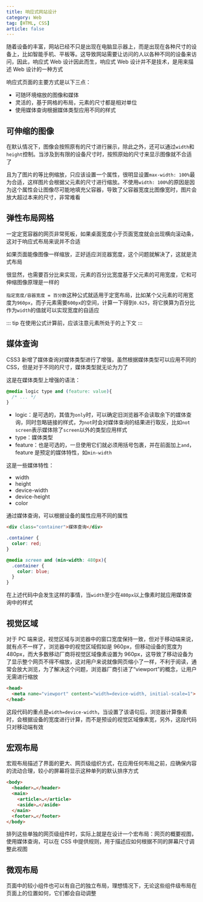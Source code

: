 ```yaml
---
title: 响应式网站设计
category: Web
tag: [HTML, CSS]
article: false
---
```


随着设备的丰富，网站已经不只是出现在电脑显示器上，而是出现在各种尺寸的设备上，比如智能手机、平板等。这导致网站需要让访问的人以各种不同的设备来访问，因此，响应式 Web 设计因此而生，响应式 Web 设计并不是技术，是用来描述 Web 设计的一种方式

响应式页面的主要方式是以下三点：

+ 可随环境缩放的图像和媒体
+ 灵活的，基于网格的布局，元素的尺寸都是相对单位
+ 使用媒体查询根据媒体类型应用不同的样式

## 可伸缩的图像

在默认情况下，图像会按照原有的尺寸进行展示，除此之外，还可以通过`width`和`height`控制。当涉及到有限的设备尺寸时，按照原始的尺寸来显示图像就不合适了

且为了图片的等比例缩放，只应该设置一个属性，很明显设置`max-width: 100%`最为合适，这样图片会根据父元素的尺寸进行缩放。不使用`width: 100%`的原因是因为这个属性会让图像尽可能地填充父容器，导致了父容器宽度比图像宽时，图片会放大超过本来的尺寸，非常难看

## 弹性布局网格

一定定宽容器的网页非常死板，如果桌面宽度小于页面宽度就会出现横向滚动条，这对于响应式布局来说并不合适

如果页面能像图像一样缩放，正好适应浏览器宽度，这个问题就解决了，这就是流式布局

很显然，也需要百分比来实现，元素的百分比宽度基于父元素的可用宽度，它和可伸缩图像原理是一样的

`指定宽度/容器宽度 = 百分数`这种公式就适用于定宽布局，比如某个父元素的可用宽度为`960px`，而子元素需要`600px`的空间，计算一下得到`0.625`，将它换算为百分比作为`width`的值就可以实现宽度的自适应

::: tip
在使用公式计算前，应该注意元素所处于的上下文
:::

## 媒体查询

CSS3 新增了媒体查询对媒体类型进行了增强，虽然根据媒体类型可以应用不同的 CSS，但是对于不同的尺寸，媒体类型就无论为力了

这是在媒体类型上增强的语法：

```css
@media logic type and (feature: value){
  /* ... */
}
```

+ logic：是可选的，其值为`only`时，可以确定旧浏览器不会读取余下的媒体查询，同时忽略链接的样式，为`not`时会对媒体查询的结果进行取反，比如`not screen`表示媒体除了`screen`以外的类型应用样式
+ type：媒体类型
+ feature：也是可选的，一旦使用它们就必须用括号包裹，并在前面加上`and`，feature 是预定的媒体特性，如`min-width`

这是一些媒体特性：

+ width
+ height
+ device-width
+ device-height
+ color

通过媒体查询，可以根据设备的属性应用不同的属性

```html
<div class="container">媒体查询</div>
```

```css
.container {
  color: red;
}

@media screen and (min-width: 480px){
  .container {
    color: blue;
  }
}
```

在上述代码中会发生这样的事情，当`width`至少在`480px`以上像素时就应用媒体查询中的样式

## 视觉区域

对于 PC 端来说，视觉区域与浏览器中的窗口宽度保持一致，但对于移动端来说，就有点不一样了，浏览器中的视觉区域假如是 960px，但移动设备的宽度为 480px，而大多数移动厂商将视觉区域像素设置为 960px，这导致了移动设备为了显示整个网页不得不缩放，这对用户来说就像网页缩小了一样，不利于阅读，通常会放大浏览，为了解决这个问题，浏览器厂商引进了“viewport”的概念，让用户无需进行缩放

```html
<head>
  <meta name="viewport" content="width=device-width, initial-scale=1">
</head>
```

这段代码的重点是`width=device-width`，当设置了该语句后，浏览器计算像素时，会根据设备的宽度进行计算，而不是预设的视觉区域像素宽，另外，这段代码只对移动端有效

## 宏观布局

宏观布局描述了界面的更大、网页级组织方式，在应用任何布局之前，应确保内容的流动合理，较小的屏幕将显示这种单列的默认排序方式

```html
<body>
  <header>…</header>
  <main>
    <article>…</article>
    <aside>…</aside>
  </main>
  <footer>…</footer>
</body>
```

排列这些单独的网页级组件时，实际上就是在设计一个宏布局：网页的概要视图，使用媒体查询，可以在 CSS 中提供规则，用于描述应如何根据不同的屏幕尺寸调整此视图

## 微观布局

页面中的较小组件也可以有自己的独立布局，理想情况下，无论这些组件级布局在页面上的位置如何，它们都会自动调整

